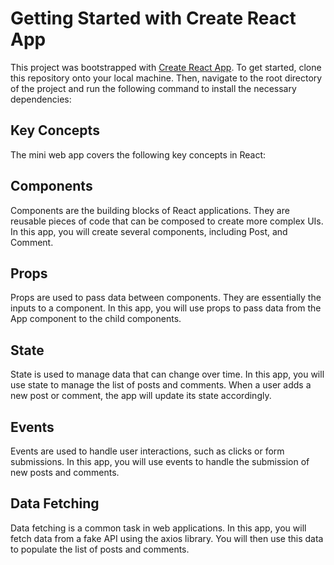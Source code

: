 # Getting Started with Create React App

This project was bootstrapped with [Create React App](https://github.com/facebook/create-react-app).
To get started, clone this repository onto your local machine. Then, navigate to the root directory of the project and run the following command to install the necessary dependencies:

## Key Concepts
The mini web app covers the following key concepts in React:

## Components
Components are the building blocks of React applications. They are reusable pieces of code that can be composed to create more complex UIs. In this app, you will create several components, including Post, and Comment.

## Props
Props are used to pass data between components. They are essentially the inputs to a component. In this app, you will use props to pass data from the App component to the child components.

## State
State is used to manage data that can change over time. In this app, you will use state to manage the list of posts and comments. When a user adds a new post or comment, the app will update its state accordingly.

## Events
Events are used to handle user interactions, such as clicks or form submissions. In this app, you will use events to handle the submission of new posts and comments.

## Data Fetching
Data fetching is a common task in web applications. In this app, you will fetch data from a fake API using the axios library. You will then use this data to populate the list of posts and comments.
